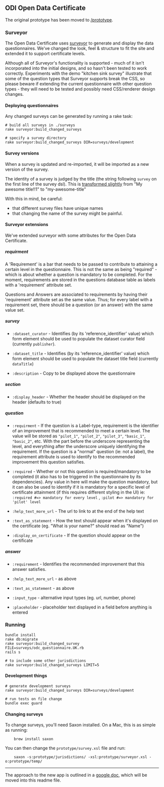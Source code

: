 ## ODI Open Data Certificate

The original prototype has been moved to [/prototype](https://github.com/theodi/open-data-certificate/tree/master/prototype).

### Surveyor

The Open Data Certificate uses [surveyor](https://github.com/NUBIC/surveyor) to generate and display the data questionnaires.  We've changed the look, feel & structure to fit the site and extended it to support certificate levels.

Although all of Surveyor's functionality is supported - much of it isn't incorporated into the initial designs, and so hasn't been tested to work correctly. Experiments with the demo "kitchen sink survey" illustrate that some of the question types that Surveyor supports break the CSS, so please beware if extending the current questionnaire with other question types - they will need to be tested and possibly need CSS/renderer design changes.

#### Deploying questionnaires

Any changed surveys can be generated by running a rake task:

    # build all surveys in ./surveys
    rake surveyor:build_changed_surveys

    # specify a survey directory
    rake surveyor:build_changed_surveys DIR=surveys/development

#### Survey versions

When a survey is updated and re-imported, it will be imported as a new version of the survey.

The identity of a survey is judged by the title (the string following `survey` on the first line of the survey dsl).  This is [transformed slightly](https://github.com/NUBIC/surveyor/blob/f90c38ff3ac29e9e9493bd2df3fa718393bd1f85/lib/surveyor/models/survey_methods.rb#L35-L38) from "My awesome title!!1" to "my-awesome-title"

With this in mind, be careful:

* that different survey files have unique names
* that changing the name of the survey might be painful.

#### Surveyor extensions

We've extended surveyor with some attributes for the Open Data Certificate.

##### requirment
A 'Requirement' is a bar that needs to be passed to contribute to attaining a certain level in the questionnaire.
This is not the same as being "required" - which is about whether a question is mandatory to be completed.
For the moment, requirements are stored in the questions database table as labels with a 'requirement' attribute set.

Questions and Answers are associated to requirements by having their 'requirement' attribute set as the same value. Thus; for every label with a requirement set, there should be a question (or an answer) with the same value set.

##### survey

* `:dataset_curator` - Identifies (by its 'reference_identifier' value) which form element should be used to populate the dataset curator field (currently `publisher`).

* `:dataset_title` - Identifies (by its 'reference_identifier' value) which form element should be used to populate the dataset title field (currently `dataTitle`)

* `:description` - Copy to be displayed above the questionnaire

##### section

* `:display_header` - Whether the header should be displayed on the header (defaults to true)

##### question

* `:requirment` - If the question is a Label-type, requirement is the identifier of an improvement that is recommended to meet a certain level.
The value will be stored as `"pilot_1"`, `"pilot_2"`, `"pilot_3"`, `"basic_1"`, `"basic_2"`, etc. With the part before the underscore representing the level, and everything after the underscore uniquely identifying the requirement.
If the question is a "normal" question (ie: not a label), the requirement attribute is used to identify to the recommended improvement this question satisfies.

* `:required` - Whether or not this question is required/mandatory to be completed (it also has to be triggered in the questionnaire by its dependencies). Any value in here will make the question mandatory, but it can also be used to identify if it is mandatory for a specific level of certificate attainment (if this requires different styling in the UI) ie: `:required #=> mandatory for every level`  , `:pilot #=> mandatory for 'pilot' level`

* `:help_text_more_url` - The url to link to at the end of the help text

* `:text_as_statement` - How the text should appear when it's displayed on the certificate (eg. "What is your name?" should read as "Name")

* `:display_on_certificate` - If the question should appear on the certificate

##### answer

* `:requirement` - Identifies the recommended improvement that this answer satisfies.

* `:help_text_more_url` - as above

* `:text_as_statement` - as above

* `:input_type` - alternative input types (eg. url, number, phone)

* `:placeholder` - placeholder text displayed in a field before anything is entered


### Running

    bundle install
    rake db:migrate
    rake surveyor:build_changed_survey FILE=surveys/odc_questionnaire.UK.rb
    rails s

    # to include some other jurisdictions
    rake surveyor:build_changed_surveys LIMIT=5

#### Development things

    # generate development surveys
    rake surveyor:build_changed_surveys DIR=surveys/development

    # run tests on file change
    bundle exec guard

#### Changing surveys

To change surveys, you'll need Saxon installed. On a Mac, this is as simple as running:

		brew install saxon 

You can then change the `prototype/survey.xsl` file and run:

		saxon -s:prototype/jurisdictions/ -xsl:prototype/surveyor.xsl -o:prototype/temp/

---

The approach to the new app is outlined in a [google doc](https://docs.google.com/a/whiteoctober.co.uk/document/d/1Ot91x1enq9TW7YKpePytE-wA0r8l9dmNQLVi16ph-zg/edit#), which will be moved into this readme file.
